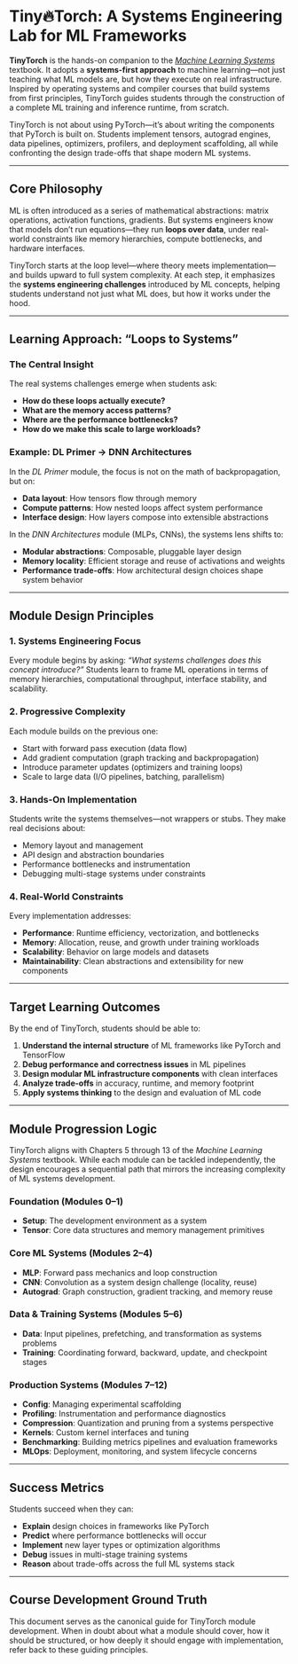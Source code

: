 # Tiny🔥Torch: A Systems Engineering Lab for ML Frameworks

**TinyTorch** is the hands-on companion to the [*Machine Learning Systems*](https://mlsysbook.ai) textbook. It adopts a **systems-first approach** to machine learning—not just teaching what ML models are, but how they execute on real infrastructure. Inspired by operating systems and compiler courses that build systems from first principles, TinyTorch guides students through the construction of a complete ML training and inference runtime, from scratch.

TinyTorch is not about using PyTorch—it’s about writing the components that PyTorch is built on. Students implement tensors, autograd engines, data pipelines, optimizers, profilers, and deployment scaffolding, all while confronting the design trade-offs that shape modern ML systems.

---

## Core Philosophy

ML is often introduced as a series of mathematical abstractions: matrix operations, activation functions, gradients. But systems engineers know that models don’t run equations—they run **loops over data**, under real-world constraints like memory hierarchies, compute bottlenecks, and hardware interfaces.

TinyTorch starts at the loop level—where theory meets implementation—and builds upward to full system complexity. At each step, it emphasizes the **systems engineering challenges** introduced by ML concepts, helping students understand not just what ML does, but how it works under the hood.

---

## Learning Approach: “Loops to Systems”

### The Central Insight

The real systems challenges emerge when students ask:

* **How do these loops actually execute?**
* **What are the memory access patterns?**
* **Where are the performance bottlenecks?**
* **How do we make this scale to large workloads?**

### Example: DL Primer → DNN Architectures

In the *DL Primer* module, the focus is not on the math of backpropagation, but on:

* **Data layout**: How tensors flow through memory
* **Compute patterns**: How nested loops affect system performance
* **Interface design**: How layers compose into extensible abstractions

In the *DNN Architectures* module (MLPs, CNNs), the systems lens shifts to:

* **Modular abstractions**: Composable, pluggable layer design
* **Memory locality**: Efficient storage and reuse of activations and weights
* **Performance trade-offs**: How architectural design choices shape system behavior

---

## Module Design Principles

### 1. Systems Engineering Focus

Every module begins by asking: *“What systems challenges does this concept introduce?”* Students learn to frame ML operations in terms of memory hierarchies, computational throughput, interface stability, and scalability.

### 2. Progressive Complexity

Each module builds on the previous one:

* Start with forward pass execution (data flow)
* Add gradient computation (graph tracking and backpropagation)
* Introduce parameter updates (optimizers and training loops)
* Scale to large data (I/O pipelines, batching, parallelism)

### 3. Hands-On Implementation

Students write the systems themselves—not wrappers or stubs. They make real decisions about:

* Memory layout and management
* API design and abstraction boundaries
* Performance bottlenecks and instrumentation
* Debugging multi-stage systems under constraints

### 4. Real-World Constraints

Every implementation addresses:

* **Performance**: Runtime efficiency, vectorization, and bottlenecks
* **Memory**: Allocation, reuse, and growth under training workloads
* **Scalability**: Behavior on large models and datasets
* **Maintainability**: Clean abstractions and extensibility for new components

---

## Target Learning Outcomes

By the end of TinyTorch, students should be able to:

1. **Understand the internal structure** of ML frameworks like PyTorch and TensorFlow
2. **Debug performance and correctness issues** in ML pipelines
3. **Design modular ML infrastructure components** with clean interfaces
4. **Analyze trade-offs** in accuracy, runtime, and memory footprint
5. **Apply systems thinking** to the design and evaluation of ML code

---

## Module Progression Logic

TinyTorch aligns with Chapters 5 through 13 of the *Machine Learning Systems* textbook. While each module can be tackled independently, the design encourages a sequential path that mirrors the increasing complexity of ML systems development.

### Foundation (Modules 0–1)

* **Setup**: The development environment as a system
* **Tensor**: Core data structures and memory management primitives

### Core ML Systems (Modules 2–4)

* **MLP**: Forward pass mechanics and loop construction
* **CNN**: Convolution as a system design challenge (locality, reuse)
* **Autograd**: Graph construction, gradient tracking, and memory reuse

### Data & Training Systems (Modules 5–6)

* **Data**: Input pipelines, prefetching, and transformation as systems problems
* **Training**: Coordinating forward, backward, update, and checkpoint stages

### Production Systems (Modules 7–12)

* **Config**: Managing experimental scaffolding
* **Profiling**: Instrumentation and performance diagnostics
* **Compression**: Quantization and pruning from a systems perspective
* **Kernels**: Custom kernel interfaces and tuning
* **Benchmarking**: Building metrics pipelines and evaluation frameworks
* **MLOps**: Deployment, monitoring, and system lifecycle concerns

---

## Success Metrics

Students succeed when they can:

* **Explain** design choices in frameworks like PyTorch
* **Predict** where performance bottlenecks will occur
* **Implement** new layer types or optimization algorithms
* **Debug** issues in multi-stage training systems
* **Reason** about trade-offs across the full ML systems stack

---

## Course Development Ground Truth

This document serves as the canonical guide for TinyTorch module development. When in doubt about what a module should cover, how it should be structured, or how deeply it should engage with implementation, refer back to these guiding principles.
